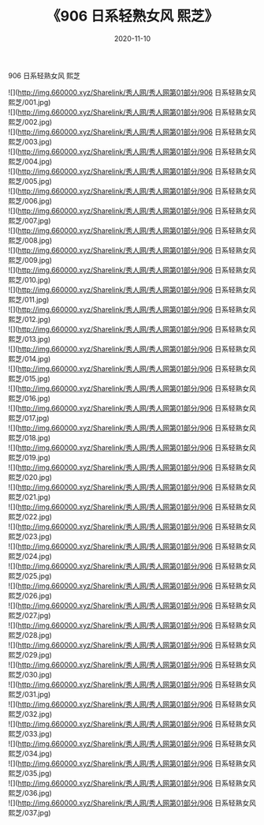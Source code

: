 ﻿---
layout: post
title:  《906 日系轻熟女风 熙芝》
date:   2020-11-10
img: http://img.660000.xyz/Sharelink/秀人网/秀人网第01部分/906 日系轻熟女风 熙芝/000.jpg
categories: [美女, 清纯, 唯美]
---

906 日系轻熟女风 熙芝

  ![](http://img.660000.xyz/Sharelink/秀人网/秀人网第01部分/906 日系轻熟女风 熙芝/001.jpg) <br> ![](http://img.660000.xyz/Sharelink/秀人网/秀人网第01部分/906 日系轻熟女风 熙芝/002.jpg) <br> ![](http://img.660000.xyz/Sharelink/秀人网/秀人网第01部分/906 日系轻熟女风 熙芝/003.jpg) <br> ![](http://img.660000.xyz/Sharelink/秀人网/秀人网第01部分/906 日系轻熟女风 熙芝/004.jpg) <br> ![](http://img.660000.xyz/Sharelink/秀人网/秀人网第01部分/906 日系轻熟女风 熙芝/005.jpg) <br> ![](http://img.660000.xyz/Sharelink/秀人网/秀人网第01部分/906 日系轻熟女风 熙芝/006.jpg) <br> ![](http://img.660000.xyz/Sharelink/秀人网/秀人网第01部分/906 日系轻熟女风 熙芝/007.jpg) <br> ![](http://img.660000.xyz/Sharelink/秀人网/秀人网第01部分/906 日系轻熟女风 熙芝/008.jpg) <br> ![](http://img.660000.xyz/Sharelink/秀人网/秀人网第01部分/906 日系轻熟女风 熙芝/009.jpg) <br> ![](http://img.660000.xyz/Sharelink/秀人网/秀人网第01部分/906 日系轻熟女风 熙芝/010.jpg) <br> ![](http://img.660000.xyz/Sharelink/秀人网/秀人网第01部分/906 日系轻熟女风 熙芝/011.jpg) <br> ![](http://img.660000.xyz/Sharelink/秀人网/秀人网第01部分/906 日系轻熟女风 熙芝/012.jpg) <br> ![](http://img.660000.xyz/Sharelink/秀人网/秀人网第01部分/906 日系轻熟女风 熙芝/013.jpg) <br> ![](http://img.660000.xyz/Sharelink/秀人网/秀人网第01部分/906 日系轻熟女风 熙芝/014.jpg) <br> ![](http://img.660000.xyz/Sharelink/秀人网/秀人网第01部分/906 日系轻熟女风 熙芝/015.jpg) <br> ![](http://img.660000.xyz/Sharelink/秀人网/秀人网第01部分/906 日系轻熟女风 熙芝/016.jpg) <br> ![](http://img.660000.xyz/Sharelink/秀人网/秀人网第01部分/906 日系轻熟女风 熙芝/017.jpg) <br> ![](http://img.660000.xyz/Sharelink/秀人网/秀人网第01部分/906 日系轻熟女风 熙芝/018.jpg) <br> ![](http://img.660000.xyz/Sharelink/秀人网/秀人网第01部分/906 日系轻熟女风 熙芝/019.jpg) <br> ![](http://img.660000.xyz/Sharelink/秀人网/秀人网第01部分/906 日系轻熟女风 熙芝/020.jpg) <br> ![](http://img.660000.xyz/Sharelink/秀人网/秀人网第01部分/906 日系轻熟女风 熙芝/021.jpg) <br> ![](http://img.660000.xyz/Sharelink/秀人网/秀人网第01部分/906 日系轻熟女风 熙芝/022.jpg) <br> ![](http://img.660000.xyz/Sharelink/秀人网/秀人网第01部分/906 日系轻熟女风 熙芝/023.jpg) <br> ![](http://img.660000.xyz/Sharelink/秀人网/秀人网第01部分/906 日系轻熟女风 熙芝/024.jpg) <br> ![](http://img.660000.xyz/Sharelink/秀人网/秀人网第01部分/906 日系轻熟女风 熙芝/025.jpg) <br> ![](http://img.660000.xyz/Sharelink/秀人网/秀人网第01部分/906 日系轻熟女风 熙芝/026.jpg) <br> ![](http://img.660000.xyz/Sharelink/秀人网/秀人网第01部分/906 日系轻熟女风 熙芝/027.jpg) <br> ![](http://img.660000.xyz/Sharelink/秀人网/秀人网第01部分/906 日系轻熟女风 熙芝/028.jpg) <br> ![](http://img.660000.xyz/Sharelink/秀人网/秀人网第01部分/906 日系轻熟女风 熙芝/029.jpg) <br> ![](http://img.660000.xyz/Sharelink/秀人网/秀人网第01部分/906 日系轻熟女风 熙芝/030.jpg) <br> ![](http://img.660000.xyz/Sharelink/秀人网/秀人网第01部分/906 日系轻熟女风 熙芝/031.jpg) <br> ![](http://img.660000.xyz/Sharelink/秀人网/秀人网第01部分/906 日系轻熟女风 熙芝/032.jpg) <br> ![](http://img.660000.xyz/Sharelink/秀人网/秀人网第01部分/906 日系轻熟女风 熙芝/033.jpg) <br> ![](http://img.660000.xyz/Sharelink/秀人网/秀人网第01部分/906 日系轻熟女风 熙芝/034.jpg) <br> ![](http://img.660000.xyz/Sharelink/秀人网/秀人网第01部分/906 日系轻熟女风 熙芝/035.jpg) <br> ![](http://img.660000.xyz/Sharelink/秀人网/秀人网第01部分/906 日系轻熟女风 熙芝/036.jpg) <br> ![](http://img.660000.xyz/Sharelink/秀人网/秀人网第01部分/906 日系轻熟女风 熙芝/037.jpg) <br>